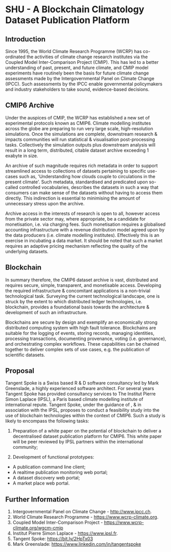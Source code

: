 # SHU - A Blockchain Climatology Dataset Publication Platform

## Introduction

Since 1995, the World Climate Research Programme (WCRP) has co-ordinated the activities of climate change research institutes via the Coupled Model Inter-Comparison Project (CMIP).  This has led to a better understanding of past, present, and future climate, and CMIP model experiments have routinely been the basis for future climate change assessments made by the Intergovernmental Panel on Climate Change (IPCC).  Such assessments by the IPCC enable governmental policymakers and industry stakeholders to take sound, evidence-based decisions.  

## CMIP6 Archive

Under the auspices of CMIP, the WCRP has established a new set of experimental protocols known as CMIP6.  Climate modelling institutes across the globe are preparing to run very large scale, high-resolution simulations.  Once the simulations are complete, downstream research & impacts communities will run statistical & visualisation post-processing tasks.  Collectively the simulation outputs plus downstream analysis will result in a long term, distributed, citable dataset archive exceeding 1 exabyte in size.  

An archive of such magnitude requires rich metadata in order to support streamlined access to collections of datasets pertaining to specific use-cases such as, 'Understanding how clouds couple to circulations in the present climate'.  Such metadata, standardised and predicated upon so-called controlled vocabularies, describes the datasets in such a way that consumers can make sense of the datasets without having to access them directly.  This indirection is essential to minimising the amount of unnecessary stress upon the archive.  

Archive access in the interests of research is open to all, however access from the private sector may, where appropriate, be a candidate for monetisation, i.e. via charging fees.  Such monetisation requires a globalised accounting infrastructure with a revenue distribution model agreed upon by the data producers (i.e. climate modelling institutes).  Effectively this is an exercise in incubating a data market.  It should be noted that such a market requires an adaptive pricing mechanism reflecting the quality of the underlying datasets.

## Blockchain

In summary therefore, the CMIP6 dataset archive is vast, distributed and requires secure, simple, transparent, and monetisable access.  Developing the required infrastructure & concomitant applications is a non-trivial technological task.  Surveying the current technological landscape, one is struck by the extent to which distributed ledger technologies, i.e. blockchain, provides a foundational basis towards the architecture & development of such an infrastructure.  

Blockchains are secure by design and exemplify an economically strong distributed computing system with high fault tolerance.  Blockchains are suitable for the logging of events, storing records, managing identities, processing transactions, documenting provenance, voting (i.e. governance), and orchestrating complex workflows.  These capabilities can be chained together to deliver complex sets of use cases, e.g. the publication of scientific datasets.

## Proposal

Tangent Spoke is a Swiss based R & D software consultancy led by Mark Greenslade, a highly experienced software architect.  For several years Tangent Spoke has provided consultancy services to The Institut Pierre Simon Laplace (IPSL), a Paris based climate modelling institute of international repute.  Tangent Spoke, under the guidance of , & in association with the IPSL, proposes to conduct a feasibility study into the use of blockchain technologies within the context of CMIP6.  Such a study is likely to encompass the following tasks:

1. Preparation of a white paper on the potential of blockchain to deliver a decentralised dataset publication platform for CMIP6.  This white paper will be peer reviewed by IPSL partners within the international community;

2. Development of functional prototypes:  
- A publication command line client;  
- A realtime publication monitoring web portal;  
- A dataset discovery web portal;  
- A market place web portal.

## Further Information

1. Intergovernmental Panel on Climate Change - http://www.ipcc.ch.
2. World Climate Research Programme - https://www.wcrp-climate.org.
3. Coupled Model Inter-Comparison Project - https://www.wcrp-climate.org/wgcm-cmip
3. Institut Pierre Simon Laplace - https://www.ipsl.fr.
4. Tangent Spoke: https://bit.ly/2HpTx03
5. Mark Greenslade: https://www.linkedin.com/in/tangentspoke